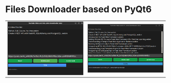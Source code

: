 # Files Downloader based on PyQt6


<table>
  <tr>
    <td><img src="../images/img_00.jpg" width="450"/></td>
    <td><img src="../images/img_01.jpg" width="450"/></td>
  </tr>
</table>
